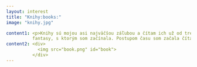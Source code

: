 ```yaml
---
layout: interest
title: "Knihy:books:"
image: "knihy.jpg"

content1: <p>Knihy sú mojou asi najväčšou záľubou a čítam ich už od tretej triedy. Mojím najobľúbenejším žánrom je sci-fi a
          fantasy, s ktorým som začínala. Postupom času som začala čítať viac romantických kníh, ale stále som ostala verná aj svojim starým žánrom. Myslím, že k čítaniu ma priviedol hlavne tatino, ktorý mi stále dával nejaké knižky na čítanie. Jednou z mojich najobľúbenejších je asi sága o Eragonovi, ale voľakedy som zbožňovala hlavne troch pátračov. Teraz už nemám na knihy toľko času ako voľakedy, ale stále si nájdem chvíľku, keď vyjde zaujímavá knižka. Mojím želaním je prečítať si viacero knižiek z povinnej literatúry, ktoré ma predtým nezaujímali, ale už sa situácia zmenila.</p>
content2: <div>
            <img src="book.png" id="book">
          </div>
---
```

